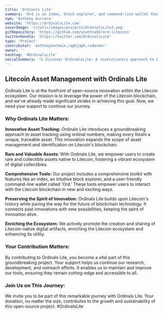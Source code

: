 ```yaml
---
title: 'Ordinals Lite'
summary: 'Ord is an index, block explorer, and command-line wallet that allows a user to store data onto a litoshi. It is experimental software with no warranty. '
nym: 'Anthony Gurrera'
website: 'https://OrdinalsLite.com'
coverImage: '/static/images/projects/OrdinalsLite3.png'
gitRepository: 'https://github.com/ynohtna92/ord-litecoin'
twitterHandle: 'https://twitter.com/OrdinalsLite'
type: 'Project'
contributor: 'anthonyonchain,raphjaph,rodarmor'
owner: ''
hashtag: '#OrdinalsLite'
socialSummary: '🔍 Discover OrdinalsLite: A revolutionary approach to Litecoin asset management! Dive deep with our tools, and join the future of blockchain. 🌐 Support and explore: www.OrdinalsLite.com 🚀'
---
```


## Litecoin Asset Management with Ordinals Lite

Ordinals Lite is at the forefront of open-source innovation within the Litecoin ecosystem. Our mission is to leverage the power of the Litecoin blockchain, and we've already made significant strides in achieving this goal. Now, we need your support to continue our journey.

### Why Ordinals Lite Matters:

**Innovative Asset Tracking:** Ordinals Lite introduces a groundbreaking approach to asset tracking using ordinal numbers, making every litoshi a unique, traceable asset. This innovation expands the scope of asset management and identification on Litecoin's blockchain.

**Rare and Valuable Assets:** With Ordinals Lite, we empower users to create rare and collectible assets native to Litecoin, fostering a vibrant ecosystem of digital collectibles.

**Comprehensive Tools:** Our project includes a comprehensive toolkit with features like an index, an intuitive block explorer, and a user-friendly command-line wallet called 'Ord.' These tools empower users to interact with the Litecoin blockchain in new and exciting ways.

**Preserving the Spirit of Innovation:** Ordinals Lite builds upon Litecoin's history while paving the way for the future of blockchain technology. It connects past innovations with new possibilities, keeping the spirit of innovation alive.

**Enriching the Ecosystem:** We actively promote the creation and sharing of Litecoin-native digital artifacts, enriching the Litecoin ecosystem and enhancing its utility.

### Your Contribution Matters:

By contributing to Ordinals Lite, you become a vital part of this groundbreaking project. Your support helps us continue our research, development, and outreach efforts. It enables us to maintain and improve our tools, ensuring they remain cutting-edge and accessible to all.

### Join Us on This Journey:

We invite you to be part of this remarkable journey with Ordinals Lite. Your donation, no matter the size, contributes to the growth and sustainability of this open-source project. #OrdinalsLite
